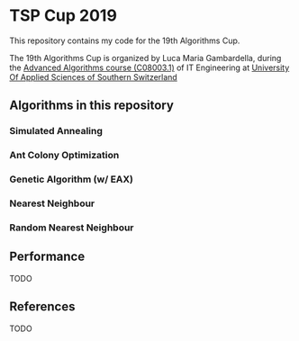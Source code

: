 # TSP Cup 2019

This repository contains my code for the 19th Algorithms Cup.

The 19th Algorithms Cup is organized by Luca Maria Gambardella, during the [Advanced Algorithms course (C08003.1)](http://www.supsi.ch/dti/bachelor/ingegneria-informatica/piano-studio-offerta-formativa/piano-studio/dettaglio-piano-studio/dettaglio-modulo/dettaglio-corso.6988.backLink.f3e746e5-f176-4018-af73-f1a8a17df21a&m=145406&ps=2153&of=-1.html) of IT Engineering at [University Of Applied Sciences of Southern Switzerland](http://www.supsi.ch/)


## Algorithms in this repository

### Simulated Annealing
### Ant Colony Optimization
### Genetic Algorithm (w/ EAX)
### Nearest Neighbour
### Random Nearest Neighbour

## Performance

TODO

## References

TODO
